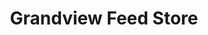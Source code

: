 ---
title: "Grandview Feed Store"
url: /grandview/grandview-feed-store/
shop: Landwirtschaftlich
---